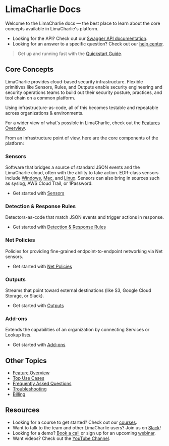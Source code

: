 # LimaCharlie Docs

Welcome to the LimaCharlie docs &mdash; the best place to learn about the core concepts available in LimaCharlie's platform. 

* Looking for the API? Check out our [Swagger API documentation](https://doc.limacharlie.io/docs/api/container/static/swagger/v1/swagger.json).
* Looking for an answer to a specific question? Check out our [help center](https://help.limacharlie.io).

> Get up and running fast with the [Quickstart Guide](lcc_quick_start.md).

## Core Concepts
 
LimaCharlie provides cloud-based security infrastructure. Flexible primitives like Sensors, Rules, and Outputs enable security engineering and security operations teams to build out their security posture, practices, and tool chain on a common platform. 

Using infrastructure-as-code, all of this becomes testable and repeatable across organizations & environments.

For a wider view of what's possible in LimaCharlie, check out the [Features Overview](features.md).

From an infrastructure point of view, here are the core components of the platform:

### Sensors

Software that bridges a source of standard JSON events and the LimaCharlie cloud, often with the ability to take action. EDR-class sensors include [Windows](sensors/windows.md), [Mac](sensors/mac.md), and [Linux](sensors/linux.md). Sensors can also bring in sources such as syslog, AWS Cloud Trail, or 1Password.

* Get started with [Sensors](sensors.md)

### Detection & Response Rules

Detectors-as-code that match JSON events and trigger actions in response.

* Get started with [Detection & Response Rules](dr.md)

### Net Policies

Policies for providing fine-grained endpoint-to-endpoint networking via Net sensors.

* Get started with [Net Policies](lc-net.md)

### Outputs

Streams that point toward external destinations (like S3, Google Cloud Storage, or Slack).

* Get started with [Outputs](outputs.md)

### Add-ons

Extends the capabilities of an organization by connecting Services or Lookup lists.

* Get started with [Add-ons](user_addons.md)

## Other Topics

* [Feature Overview](features.md)
* [Top Use Cases](top-use-cases.md)
* [Frequently Asked Questions](faq.md)
* [Troubleshooting](troubleshooting.md)
* [Billing](billing.md)

## Resources

* Looking for a course to get started? Check out our [courses](https://edu.limacharlie.io/).
* Want to talk to the team and other LimaCharlie users? Join us on [Slack](https://slack.limacharlie.io)!
* Looking for a demo? [Book a call](https://calendly.com/limacharlie-demo) or sign up for an upcoming [webinar](https://www.limacharlie.io/webinar).
* Want videos? Check out the [YouTube Channel](https://www.youtube.com/limacharlieio).